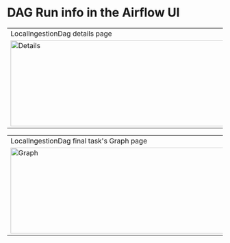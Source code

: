 # DAG Run info in the Airflow UI

<table>
  <tr>
    <td>LocalIngestionDag details page</td>
  </tr>
  <tr>
    <td><img src="/dags/basics/local_workflow/images/dag_details.png" title="Details" width="600" height="200"/></td>
  </tr>
 </table>

<table>
  <tr>
    <td>LocalIngestionDag final task's Graph page</td>
  </tr>
  <tr>
    <td> <img src="/dags/basics/local_workflow/images/dag_graph.png" title="Graph" width="600" height="200"/> </td>
  </tr>
 </table>
